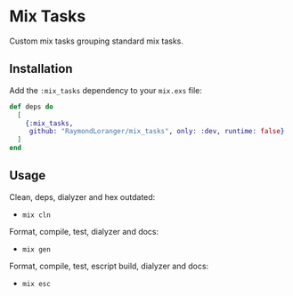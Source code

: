 # Mix Tasks

Custom mix tasks grouping standard mix tasks.

## Installation

Add the `:mix_tasks` dependency to your `mix.exs` file:

```elixir
def deps do
  [
    {:mix_tasks,
     github: "RaymondLoranger/mix_tasks", only: :dev, runtime: false}
  ]
end
```

## Usage

Clean, deps, dialyzer and hex outdated:
- `mix cln`

Format, compile, test, dialyzer and docs:
- `mix gen`

Format, compile, test, escript build, dialyzer and docs:
- `mix esc`
